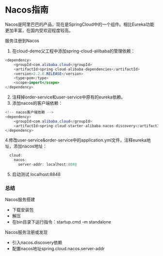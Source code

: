 # Nacos指南

Nacos是阿里巴巴的产品，现在是SpringCloud中的一个组件。相比Eureka功能更加丰富，在国内受欢迎程度较高。

服务注册到Nacos
1. 在cloud-demo父工程中添加spring-cloud-alilbaba的管理依赖：
```java
<dependency>
    <groupId>com.alibaba.cloud</groupId>
    <artifactId>spring-cloud-alibaba-dependencies</artifactId>
    <version>2.2.6.RELEASE</version>
    <type>pom</type>
    <scope>import</scope>
</dependency>
```
2. 注释掉order-service和user-service中原有的eureka依赖。
3. 添加nacos的客户端依赖：
```java
<!-- nacos客户端依赖 -->
<dependency>
    <groupId>com.alibaba.cloud</groupId>
    <artifactId>spring-cloud-starter-alibaba-nacos-discovery</artifactId>
</dependency>
```
4.修改user-service&order-service中的application.yml文件，注释eureka地址，添加nacos地址：
```java
  cloud:
    nacos:
      server-addr: localhost:8848
```
5. 启动测试 localhost:8848

### 总结
Nacos服务搭建
- 下载安装包 
- 解压 
- 在bin目录下运行指令：startup.cmd -m standalone

Nacos服务注册或发现
- 引入nacos.discovery依赖 
- 配置nacos地址spring.cloud.nacos.server-addr